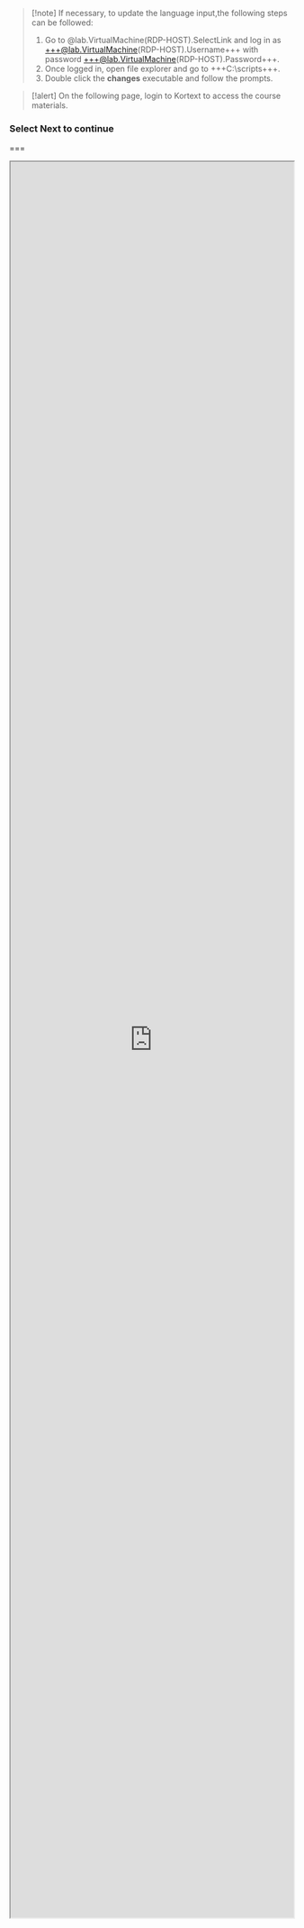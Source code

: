 >[!note] If necessary, to update the language input,the following steps can be followed:
> 1. Go to @lab.VirtualMachine(RDP-HOST).SelectLink and log in as +++@lab.VirtualMachine(RDP-HOST).Username+++ with password +++@lab.VirtualMachine(RDP-HOST).Password+++.  
> 1. Once logged in, open file explorer and go to +++C:\scripts+++.
> 1. Double click the **changes** executable and follow the prompts.

>[!alert] On the following page, login to Kortext to access the course materials.

### Select **Next** to continue
===

<iframe src="https://app.kortext.com/ " style="Width:100%;height:78vh"></iframe> 
